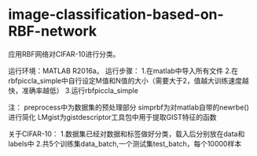 # image-classification-based-on-RBF-network
应用RBF网络对CIFAR-10进行分类。

运行环境：MATLAB R2016a。
运行步骤：
1.在matlab中导入所有文件
2.在rbfpiccla_simple中自行设定M值和N值的大小（需要大于2，值越大训练速度越快，准确率越低）
3.运行rbfpiccla_simple

注：
preprocess中为数据集的预处理部分
simprbf为对matlab自带的newrbe()进行简化
LMgist为gistdescriptor工具包中用于提取GIST特征的函数

关于CIFAR-10：
1.数据集已经对数据和标签做好分类，载入后分别放在data和labels中
2.共5个训练集data_batch,一个测试集test_batch，每个10000样本
